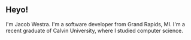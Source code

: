 ## Heyo!

I'm Jacob Westra. I'm a software developer from Grand Rapids, MI. I'm a recent graduate of Calvin University, where I studied computer science.

